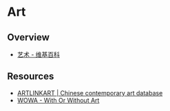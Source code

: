 # Art

## Overview

- [艺术 - 维基百科](https://zh.wikipedia.org/wiki/%E8%89%BA%E6%9C%AF)

## Resources

- [ARTLINKART | Chinese contemporary art database](http://www.artlinkart.com/en/)
- [WOWA - With Or Without Art](http://wowa.artlinkart.com/en/)
